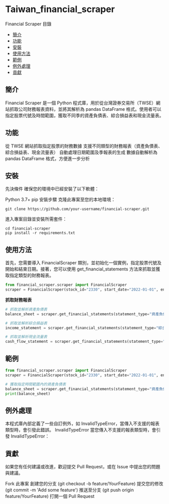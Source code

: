 # Taiwan_financial_scraper

Financial Scraper
目錄
- [簡介](#簡介)
- [功能](#功能)
- [安裝](#安裝)
- [使用方法](#使用方法)
- [範例](#範例)
- [例外處理](#例外處理)
- [貢獻](#貢獻)


## 簡介
Financial Scraper 是一個 Python 程式庫，用於從台灣證券交易所（TWSE）網站抓取公司財務報表資料，並將其解析為 pandas DataFrame 格式。使用者可以指定股票代號及時間範圍，獲取不同季的資產負債表、綜合損益表和現金流量表。

## 功能
從 TWSE 網站抓取指定股票的財務數據
支援不同類型的財務報表（資產負債表、綜合損益表、現金流量表）
自動處理日期範圍及季報表的生成
數據自動解析為 pandas DataFrame 格式，方便進一步分析
## 安裝
先決條件
確保您的環境中已經安裝了以下軟體：

Python 3.7+
pip
安裝步驟
克隆此專案至您的本地環境：
```
git clone https://github.com/your-username/financial-scraper.git
```
進入專案目錄並安裝所需套件：
```
cd financial-scraper
pip install -r requirements.txt
```

## 使用方法
首先，您需要導入 FinancialScraper 類別，並初始化一個實例，指定股票代號及開始和結束日期。接著，您可以使用 get_financial_statements 方法來抓取並獲取指定類型的財務報表。

```python
from financial_scraper.scraper import FinancialScraper
scraper = FinancialScraper(stock_id="2330", start_date="2022-01-01", end_date="2023-01-01")
```

**抓取財務報表**
```python
# 抓取並解析資產負債表
balance_sheet = scraper.get_financial_statements(statement_type="資產負債表")

# 抓取並解析綜合損益表
income_statement = scraper.get_financial_statements(statement_type="綜合損益表")

# 抓取並解析現金流量表
cash_flow_statement = scraper.get_financial_statements(statement_type="現金流量表")
```

## 範例
```python
from financial_scraper.scraper import FinancialScraper
scraper = FinancialScraper(stock_id="2330", start_date="2022-01-01", end_date="2023-01-01")

# 獲取指定時間範圍內的資產負債表
balance_sheet = scraper.get_financial_statements(statement_type="資產負債表")
print(balance_sheet)
```
## 例外處理
本程式庫內部定義了一些自訂例外，如 InvalidTypeError，當傳入不支援的報表類型時，會引發此錯誤。
InvalidTypeError
當您傳入不支援的報表類型時，會引發 InvalidTypeError：

## 貢獻
如果您有任何建議或改進，歡迎提交 Pull Request，或在 Issue 中提出您的問題與建議。

Fork 此專案
創建您的分支 (git checkout -b feature/YourFeature)
提交您的修改 (git commit -m 'Add some feature')
推送至分支 (git push origin feature/YourFeature)
打開一個 Pull Request
